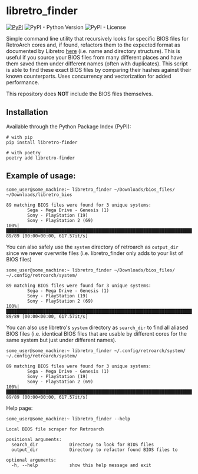 # libretro_finder
[![PyPI](https://img.shields.io/pypi/v/libretro-finder)](https://pypi.org/project/libretro-finder/)
![PyPI - Python Version](https://img.shields.io/pypi/pyversions/libretro-finder)
![PyPI - License](https://img.shields.io/pypi/l/libretro-finder)

Simple command line utility that recursively looks for specific BIOS files for RetroArch cores and, if found, refactors them to the expected format as documented by Libretro [here](https://github.com/libretro/libretro-database/blob/4a98ea9726b3954a4e5a940d255bd14c307ddfba/dat/System.dat) (i.e. name and directory structure). This is useful if you source your BIOS files from many different places and have them saved them under different names (often with duplicates). This script is able to find these exact BIOS files by comparing their hashes against their known counterparts. Uses concurrency and vectorization for added performance.   

This repository does **NOT** include the BIOS files themselves.

## Installation
Available through the Python Package Index (PyPI):

````
# with pip
pip install libretro-finder

# with poetry
poetry add libretro-finder
````

## Example of usage:
````
some_user@some_machine:~ libretro_finder ~/Downloads/bios_files/ ~/Downloads/libretro_bios

89 matching BIOS files were found for 3 unique systems:
        Sega - Mega Drive - Genesis (1)
        Sony - PlayStation (19)
        Sony - PlayStation 2 (69)
100%|█████████████████████████████████████████████████████████████████████████████████████████████████████████████████████████████████████████████| 89/89 [00:00<00:00, 617.57it/s]
````

You can also safely use the `system` directory of retroarch as `output_dir` since we never overwrite files (i.e. libretro_finder only adds to your list of BIOS files)  
````
some_user@some_machine:~ libretro_finder ~/Downloads/bios_files/ ~/.config/retroarch/system/

89 matching BIOS files were found for 3 unique systems:
        Sega - Mega Drive - Genesis (1)
        Sony - PlayStation (19)
        Sony - PlayStation 2 (69)
100%|█████████████████████████████████████████████████████████████████████████████████████████████████████████████████████████████████████████████| 89/89 [00:00<00:00, 617.57it/s]
````

You can also use libretro's `system` directory as `search_dir` to find all aliased BIOS files (i.e. identical BIOS files that are usable by different cores for the same system but just under different names). 

````
some_user@some_machine:~ libretro_finder ~/.config/retroarch/system/ ~/.config/retroarch/system/

89 matching BIOS files were found for 3 unique systems:
        Sega - Mega Drive - Genesis (1)
        Sony - PlayStation (19)
        Sony - PlayStation 2 (69)
100%|█████████████████████████████████████████████████████████████████████████████████████████████████████████████████████████████████████████████| 89/89 [00:00<00:00, 617.57it/s]
````

Help page:
````
some_user@some_machine:~ libretro_finder --help

Local BIOS file scraper for Retroarch

positional arguments:
  search_dir            Directory to look for BIOS files
  output_dir            Directory to refactor found BIOS files to

optional arguments:
  -h, --help            show this help message and exit
````